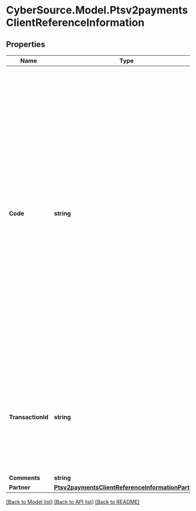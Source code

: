 # CyberSource.Model.Ptsv2paymentsClientReferenceInformation
## Properties

Name | Type | Description | Notes
------------ | ------------- | ------------- | -------------
**Code** | **string** | Client-generated order reference or tracking number. CyberSource recommends that you send a unique value for each transaction so that you can perform meaningful searches for the transaction.  For information about tracking orders, see Getting Started with CyberSource Advanced for the SCMP API.  **FDC Nashville Global**\\ Certain circumstances can cause the processor to truncate this value to 15 or 17 characters for Level II and Level III processing, which can cause a discrepancy between the value you submit and the value included in some processor reports.  | [optional] 
**TransactionId** | **string** | Identifier that you assign to the transaction.  **Note** Use this field only if you want to support merchant-initiated reversal and void operations . See \&quot;Merchant-Initiated Reversals and Voids,\&quot; page 176.  | [optional] 
**Comments** | **string** | Comments | [optional] 
**Partner** | [**Ptsv2paymentsClientReferenceInformationPartner**](Ptsv2paymentsClientReferenceInformationPartner.md) |  | [optional] 

[[Back to Model list]](../README.md#documentation-for-models) [[Back to API list]](../README.md#documentation-for-api-endpoints) [[Back to README]](../README.md)

